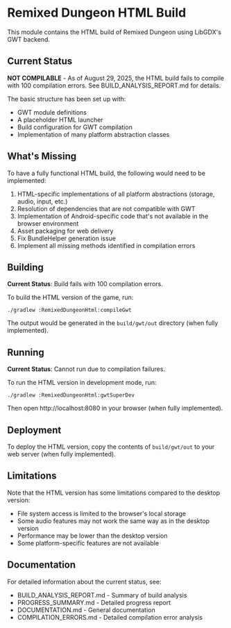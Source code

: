 # Remixed Dungeon HTML Build

This module contains the HTML build of Remixed Dungeon using LibGDX's GWT backend.

## Current Status

**NOT COMPILABLE** - As of August 29, 2025, the HTML build fails to compile with 100 compilation errors. See BUILD_ANALYSIS_REPORT.md for details.

The basic structure has been set up with:
- GWT module definitions
- A placeholder HTML launcher
- Build configuration for GWT compilation
- Implementation of many platform abstraction classes

## What's Missing

To have a fully functional HTML build, the following would need to be implemented:
1. HTML-specific implementations of all platform abstractions (storage, audio, input, etc.)
2. Resolution of dependencies that are not compatible with GWT
3. Implementation of Android-specific code that's not available in the browser environment
4. Asset packaging for web delivery
5. Fix BundleHelper generation issue
6. Implement all missing methods identified in compilation errors

## Building

**Current Status**: Build fails with 100 compilation errors.

To build the HTML version of the game, run:

```
./gradlew :RemixedDungeonHtml:compileGwt
```

The output would be generated in the `build/gwt/out` directory (when fully implemented).

## Running

**Current Status**: Cannot run due to compilation failures.

To run the HTML version in development mode, run:

```
./gradlew :RemixedDungeonHtml:gwtSuperDev
```

Then open http://localhost:8080 in your browser (when fully implemented).

## Deployment

To deploy the HTML version, copy the contents of `build/gwt/out` to your web server (when fully implemented).

## Limitations

Note that the HTML version has some limitations compared to the desktop version:
- File system access is limited to the browser's local storage
- Some audio features may not work the same way as in the desktop version
- Performance may be lower than the desktop version
- Some platform-specific features are not available

## Documentation

For detailed information about the current status, see:
- BUILD_ANALYSIS_REPORT.md - Summary of build analysis
- PROGRESS_SUMMARY.md - Detailed progress report
- DOCUMENTATION.md - General documentation
- COMPILATION_ERRORS.md - Detailed compilation error analysis